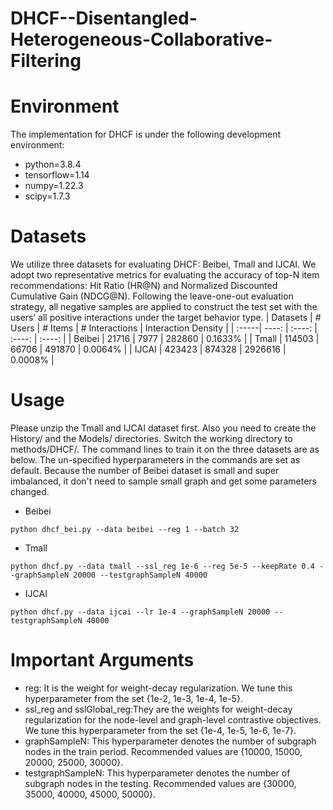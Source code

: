 # DHCF--Disentangled-Heterogeneous-Collaborative-Filtering

# Environment
The implementation for DHCF is under the following development environment:
- python=3.8.4
- tensorflow=1.14
- numpy=1.22.3
- scipy=1.7.3


# Datasets
We utilize three datasets for evaluating DHCF: Beibei, Tmall and IJCAI. We adopt two representative metrics for evaluating the accuracy of top-N item recommendations: Hit Ratio (HR@N) and Normalized Discounted Cumulative Gain (NDCG@N). Following the leave-one-out evaluation strategy, all negative samples are applied to construct the test set with the users’ all positive interactions under the target behavior type. 
| Datasets | # Users | # Items | # Interactions	| Interaction Density |
| :-----| ----: | :----: | :----: | :----: |
| Beibei | 21716 | 7977 | 282860 | 0.1633% |
| Tmall | 114503 | 66706 | 491870  | 0.0064% |
| IJCAI | 423423 | 874328 | 2926616 | 0.0008% |


# Usage
Please unzip the Tmall and IJCAI dataset first. Also you need to create the History/ and the Models/ directories. Switch the working directory to methods/DHCF/. The command lines to train it on the three datasets are as below. The un-specified hyperparameters in the commands are set as default. Because the number of Beibei dataset is small and super imbalanced, it don't need to sample small graph and get some parameters changed. 
- Beibei
```
python dhcf_bei.py --data beibei --reg 1 --batch 32 
```
- Tmall
```
python dhcf.py --data tmall --ssl_reg 1e-6 --reg 5e-5 --keepRate 0.4 --graphSampleN 20000 --testgraphSampleN 40000
```
- IJCAI
```
python dhcf.py --data ijcai --lr 1e-4 --graphSampleN 20000 --testgraphSampleN 40000
```


# Important Arguments
- reg: It is the weight for weight-decay regularization. We tune this hyperparameter from the set {1e-2, 1e-3, 1e-4, 1e-5}.
- ssl_reg and sslGlobal_reg:They are the weights for weight-decay regularization for the node-level and graph-level contrastive objectives. We tune this hyperparameter from the set {1e-4, 1e-5, 1e-6, 1e-7}.
- graphSampleN: This hyperparameter denotes the number of subgraph nodes in the train period. Recommended values are {10000, 15000, 20000, 25000, 30000}.
- testgraphSampleN: This hyperparameter denotes the number of subgraph nodes in the testing. Recommended values are {30000, 35000, 40000, 45000, 50000}.

